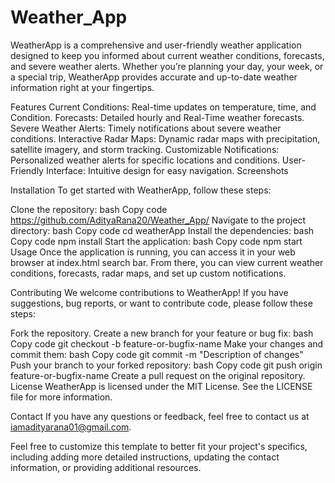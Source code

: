 # Weather_App
WeatherApp is a comprehensive and user-friendly weather application designed to keep you informed about current weather conditions, forecasts, and severe weather alerts. Whether you’re planning your day, your week, or a special trip, WeatherApp provides accurate and up-to-date weather information right at your fingertips.

Features
Current Conditions: Real-time updates on temperature, time, and Condition.
Forecasts: Detailed hourly and Real-Time weather forecasts.
Severe Weather Alerts: Timely notifications about severe weather conditions.
Interactive Radar Maps: Dynamic radar maps with precipitation, satellite imagery, and storm tracking.
Customizable Notifications: Personalized weather alerts for specific locations and conditions.
User-Friendly Interface: Intuitive design for easy navigation.
Screenshots



Installation
To get started with WeatherApp, follow these steps:

Clone the repository:
bash
Copy code
https://github.com/AdityaRana20/Weather_App/
Navigate to the project directory:
bash
Copy code
cd weatherApp
Install the dependencies:
bash
Copy code
npm install
Start the application:
bash
Copy code
npm start
Usage
Once the application is running, you can access it in your web browser at index.html search bar. From there, you can view current weather conditions, forecasts, radar maps, and set up custom notifications.

Contributing
We welcome contributions to WeatherApp! If you have suggestions, bug reports, or want to contribute code, please follow these steps:

Fork the repository.
Create a new branch for your feature or bug fix:
bash
Copy code
git checkout -b feature-or-bugfix-name
Make your changes and commit them:
bash
Copy code
git commit -m "Description of changes"
Push your branch to your forked repository:
bash
Copy code
git push origin feature-or-bugfix-name
Create a pull request on the original repository.
License
WeatherApp is licensed under the MIT License. See the LICENSE file for more information.

Contact
If you have any questions or feedback, feel free to contact us at iamadityarana01@gmail.com.

Feel free to customize this template to better fit your project's specifics, including adding more detailed instructions, updating the contact information, or providing additional resources.






